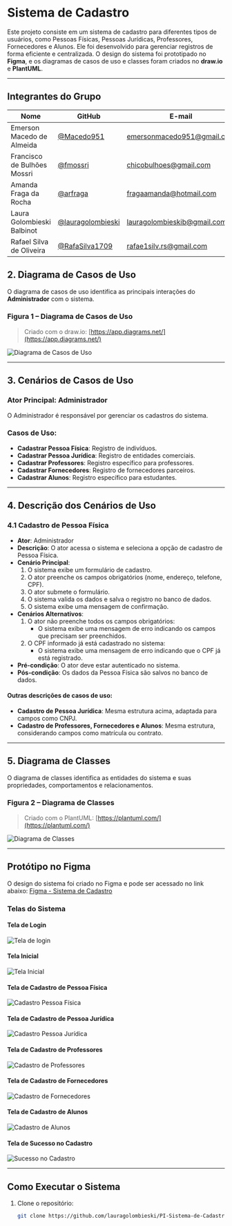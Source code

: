 # Sistema de Cadastro

Este projeto consiste em um sistema de cadastro para diferentes tipos de usuários, como Pessoas Físicas, Pessoas Jurídicas, Professores, Fornecedores e Alunos. Ele foi desenvolvido para gerenciar registros de forma eficiente e centralizada. O design do sistema foi prototipado no **Figma**, e os diagramas de casos de uso e classes foram criados no **draw.io** e **PlantUML**.

---

## Integrantes do Grupo

| Nome              | GitHub                           | E-mail                  |
|-------------------|----------------------------------|-------------------------|
| Emerson Macedo de Almeida | [@Macedo951](https://github.com/Macedo951) | emersonmacedo951@gmail.com |
| Francisco de Bulhões Mossri | [@fmossri](https://github.com/fmossri) | chicobulhoes@gmail.com |
| Amanda Fraga da Rocha | [@arfraga](https://github.com/arfraga) | fragaamanda@hotmail.com |
| Laura Golombieski Balbinot | [@lauragolombieski](https://github.com/lauragolombieski) | lauragolombieskib@gmail.com |
| Rafael Silva de Oliveira | [@RafaSilva1709](https://github.com/RafaSilva1709) | rafae1silv.rs@gmail.com |



## 2. Diagrama de Casos de Uso

O diagrama de casos de uso identifica as principais interações do **Administrador** com o sistema.

### Figura 1 – Diagrama de Casos de Uso
> Criado com o draw.io: [https://app.diagrams.net/](https://app.diagrams.net/)

![Diagrama de Casos de Uso](images\Diagrama_de_casos_de_uso.png)

---

## 3. Cenários de Casos de Uso

### Ator Principal: **Administrador**
O Administrador é responsável por gerenciar os cadastros do sistema.

### Casos de Uso:
- **Cadastrar Pessoa Física**: Registro de indivíduos.
- **Cadastrar Pessoa Jurídica**: Registro de entidades comerciais.
- **Cadastrar Professores**: Registro específico para professores.
- **Cadastrar Fornecedores**: Registro de fornecedores parceiros.
- **Cadastrar Alunos**: Registro específico para estudantes.

---

## 4. Descrição dos Cenários de Uso

### 4.1 Cadastro de Pessoa Física
- **Ator**: Administrador
- **Descrição**: O ator acessa o sistema e seleciona a opção de cadastro de Pessoa Física.
- **Cenário Principal**:
  1. O sistema exibe um formulário de cadastro.
  2. O ator preenche os campos obrigatórios (nome, endereço, telefone, CPF).
  3. O ator submete o formulário.
  4. O sistema valida os dados e salva o registro no banco de dados.
  5. O sistema exibe uma mensagem de confirmação.
- **Cenários Alternativos**:
  1. O ator não preenche todos os campos obrigatórios:
      - O sistema exibe uma mensagem de erro indicando os campos que precisam ser preenchidos.
  2. O CPF informado já está cadastrado no sistema:
      - O sistema exibe uma mensagem de erro indicando que o CPF já está registrado.
- **Pré-condição**: O ator deve estar autenticado no sistema.
- **Pós-condição**: Os dados da Pessoa Física são salvos no banco de dados.

#### Outras descrições de casos de uso:
- **Cadastro de Pessoa Jurídica**: Mesma estrutura acima, adaptada para campos como CNPJ.
- **Cadastro de Professores, Fornecedores e Alunos**: Mesma estrutura, considerando campos como matrícula ou contrato.

---

## 5. Diagrama de Classes

O diagrama de classes identifica as entidades do sistema e suas propriedades, comportamentos e relacionamentos.

### Figura 2 – Diagrama de Classes
> Criado com o PlantUML: [https://plantuml.com/](https://plantuml.com/)

![Diagrama de Classes](images\Diagrama_de_classes.png)

---

## Protótipo no Figma

O design do sistema foi criado no Figma e pode ser acessado no link abaixo:
[Figma - Sistema de Cadastro](https://www.figma.com/design/TOdmGI75ZVQCVdASLOwHOv/Sistema-de-cadastro?node-id=0-1&t=AfsMvzKcCXFNyyqG-1)

### Telas do Sistema

#### Tela de Login
![Tela de login](images/Tela_login.png)

#### Tela Inicial
![Tela Inicial](images/Tela_Inicial.png)

#### Tela de Cadastro de Pessoa Física
![Cadastro Pessoa Física](images/Tela_cadastro_PF.png)

#### Tela de Cadastro de Pessoa Jurídica
![Cadastro Pessoa Jurídica](images/Tela_Cadastro_PJ.png)

#### Tela de Cadastro de Professores
![Cadastro de Professores](images/Tela_Cadastro_Professores.png)

#### Tela de Cadastro de Fornecedores
![Cadastro de Fornecedores](images/Tela_Cadastro_Fornecedores.png)

#### Tela de Cadastro de Alunos
![Cadastro de Alunos](images/Tela_Cadastro_Alunos.png)

#### Tela de Sucesso no Cadastro
![Sucesso no Cadastro](images/Tela_sucessoCadastro.png)

---

## Como Executar o Sistema

1. Clone o repositório:
   ```bash
   git clone https://github.com/lauragolombieski/PI-Sistema-de-Cadastro.git